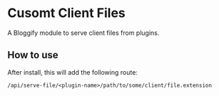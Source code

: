 # Cusomt Client Files
A Bloggify module to serve client files from plugins.

## How to use
After install, this will add the following route:

```
/api/serve-file/<plugin-name>/path/to/some/client/file.extension
```

